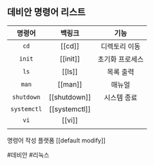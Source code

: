 ## 데비안 명령어 리스트

| 명령어 | 백링크 | 기능 |
| :--: | :--: | :--: |
| `cd` | [[cd]] | 디렉토리 이동 |
| `init` | [[init]] | 초기화 프로세스 |
| `ls` | [[ls]] | 목록 출력 |
| `man` | [[man]] | 매뉴얼 |
| `shutdown` | [[shutdown]] | 시스템 종료 |
| `systemctl` | [[systemctl]] |  |
| `vi` | [[vi]] |  |
|  |  |  |

명령어 작성 플랫폼 [[default modify]]

#데비안 #리눅스